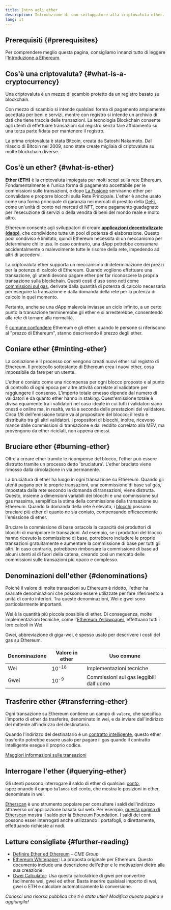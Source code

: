 ```yaml
---
title: Intro agli ether
description: Introduzione di uno sviluppatore alla criptovaluta ether.
lang: it
---
```


## Prerequisiti {#prerequisites}

Per comprendere meglio questa pagina, consigliamo innanzi tutto di leggere l'[Introduzione a Ethereum](/developers/docs/intro-to-ethereum/).

## Cos'è una criptovaluta? {#what-is-a-cryptocurrency}

Una criptovaluta è un mezzo di scambio protetto da un registro basato su blockchain.

Con mezzo di scambio si intende qualsiasi forma di pagamento ampiamente accettata per beni e servizi, mentre con registro si intende un archivio di dati che tiene traccia delle transazioni. La tecnologia Blockchain consente agli utenti di effettuare transazioni sul registro senza fare affidamento su una terza parte fidata per mantenere il registro.

La prima criptovaluta è stata Bitcoin, creata da Satoshi Nakamoto. Dal rilascio di Bitcoin nel 2009, sono state create migliaia di criptovalute su molte blockchain diverse.

## Cos'è un ether? {#what-is-ether}

**Ether (ETH)** è la criptovaluta impiegata per molti scopi sulla rete Ethereum. Fondamentalmente è l'unica forma di pagamento accettabile per le commissioni sulle transazioni, e dopo [La Fusione](/roadmap/merge) serviranno ether per convalidare e proporre blocchi sulla Rete Principale. L'ether è anche usato come una forma principale di garanzia nei mercati di prestito della [DeFi](/defi), come un'unità di conto nei mercati di NFT, come pagamento guadagnato per l'esecuzione di servizi o della vendita di beni del mondo reale e molto altro.

Ethereum consente agli sviluppatori di creare [**applicazioni decentralizzate (dapp)**](/developers/docs/dapps), che condividono tutte un pool di potenza di elaborazione. Questo pool condiviso è limitato, quindi Ethereum necessita di un meccanismo per determinare chi lo usa. In caso contrario, una dApp potrebbe consumare accidentalmente o malevolmente tutte le risorse della rete, impedendo ad altri di accedervi.

La criptovaluta ether supporta un meccanismo di determinazione dei prezzi per la potenza di calcolo di Ethereum. Quando vogliono effettuare una transazione, gli utenti devono pagare ether per far riconoscere la propria transazione sulla blockchain. Questi costi d'uso sono noti come [commissioni sul gas](/developers/docs/gas/), derivate dalla quantità di potenza di calcolo necessaria per eseguire la transazione e dalla domanda della rete per la potenza di calcolo in quel momento.

Pertanto, anche se una dApp malevola inviasse un ciclo infinito, a un certo punto la transazione terminerebbe gli ether e si arresterebbe, consentendo alla rete di tornare alla normalità.

È [comune confondere](https://abcnews.go.com/Business/bitcoin-slumps-week-low-amid-renewed-worries-chinese/story?id=78399845) Ethereum e gli ether: quando le persone si riferiscono al "prezzo di Ethereum", stanno descrivendo il prezzo degli ether.

## Coniare ether {#minting-ether}

La coniazione è il processo con vengono creati nuovi ether sul registro di Ethereum. Il protocollo sottostante di Ethereum crea i nuovi ether, cosa impossibile da fare per un utente.

L'ether è coniato come una ricompensa per ogni blocco proposto e al punto di controllo di ogni epoca per altre attività correlate al validatore per raggiungere il consenso. L'importo totale emesso dipende dal numero di validatori e da quanto ether hanno in staking. Quest'emissione totale è divisa equamente tra i validatori nel caso ideale in cui tutti i validatori siano onesti e online ma, in realtà, varia a seconda delle prestazioni del validatore. Circa 1/8 dell'emissione totale va al propositore del blocco; il resto è distribuito tra gli altri validatori. I propositori di blocchi, inoltre, ricevono mance dalle commissioni di transazione e dal reddito correlato alla MEV, ma provengono da ether riciclati, non appena emessi.

## Bruciare ether {#burning-ether}

Oltre a creare ether tramite le ricompense del blocco, l'ether può essere distrutto tramite un processo detto 'bruciatura'. L'ether bruciato viene rimosso dalla circolazione in via permanente.

La bruciatura di ether ha luogo in ogni transazione su Ethereum. Quando gli utenti pagano per le proprie transazioni, una commissione di base sul gas, impostata dalla rete secondo la domanda di transazioni, viene distrutta. Questo, insieme a dimensioni variabili dei blocchi e una commissione sul gas massima, semplifica la stima della commissione della transazione su Ethereum. Quando la domanda della rete è elevata, i [blocchi](https://etherscan.io/block/12965263) possono bruciare più ether di quanto ne sia coniato, compensando efficacemente l'emissione di ether.

Bruciare la commissione di base ostacola la capacità dei produttori di blocchi di manipolare le transazioni. Ad esempio, se i produttori del blocco hanno ricevuto la commissione di base, potrebbero includere le proprie transazioni gratuitamente e aumentare la commissione di base per tutti gli altri. In caso contrario, potrebbero rimborsare la commissione di base ad alcuni utenti al di fuori della catena, creando così un mercato delle commissioni sulle transazioni più opaco e complesso.

## Denominazioni dell'ether {#denominations}

Poiché il valore di molte transazioni su Ethereum è ridotto, l'ether ha svariate denominazioni che possono essere utilizzate per fare riferimento a unità di conto inferiori. Tra queste denominazioni, Wei e gwei sono particolarmente importanti.

Wei è la quantità più piccola possibile di ether. Di conseguenza, molte implementazioni tecniche, come l'[Ethereum Yellowpaper](https://ethereum.github.io/yellowpaper/paper.pdf), effettuano tutti i loro calcoli in Wei.

Gwei, abbreviazione di giga-wei, è spesso usato per descrivere i costi del gas su Ethereum.

| Denominazione | Valore in ether  | Uso comune                              |
| ------------- | ---------------- | --------------------------------------- |
| Wei           | 10<sup>-18</sup> | Implementazioni tecniche                |
| Gwei          | 10<sup>-9</sup>  | Commissioni sul gas leggibili dall'uomo |

## Trasferire ether {#transferring-ether}

Ogni transazione su Ethereum contiene un campo di `valore`, che specifica l'importo di ether da trasferire, denominato in wei, e da inviare dall'indirizzo del mittente all'indirizzo del destinatario.

Quando l'indirizzo del destinatario è un [contratto intelligente](/developers/docs/smart-contracts/), questo ether trasferito potrebbe essere usato per pagare il gas quando il contratto intelligente esegue il proprio codice.

[Maggiori informazioni sulle transazioni](/developers/docs/transactions/)

## Interrogare l'ether {#querying-ether}

Gli utenti possono interrogare il saldo di ether di qualsiasi [conto](/developers/docs/accounts/), ispezionando il campo `balance` del conto, che mostra le posizioni in ether, denominate in wei.

[Etherscan](https://etherscan.io) è uno strumento popolare per consultare i saldi dell'indirizzo attraverso un'applicazione basata sul web. Per esempio, [questa pagina di Etherscan](https://etherscan.io/address/0xde0b295669a9fd93d5f28d9ec85e40f4cb697bae) mostra il saldo per la Ethereum Foundation. I saldi dei conti possono esser interrogati anche utilizzando i portafogli, o direttamente, effettuando richieste ai nodi.

## Letture consigliate {#further-reading}

- [Definire Ether ed Ethereum](https://www.cmegroup.com/education/courses/introduction-to-ether/defining-ether-and-ethereum.html) – _CME Group_
- [Ethereum Whitepaper](/whitepaper/): La proposta originale per Ethereum. Questo documento include una descrizione dell'ether e le motivazioni dietro alla sua creazione.
- [Gwei Calculator](https://www.alchemy.com/gwei-calculator): Usa questa calcolatrice di gwei per convertire facilmente wei, gwei ed ether. Basta inserire qualsiasi importo di wei, gwei o ETH e calcolare automaticamente la conversione.

_Conosci una risorsa pubblica che ti è stata utile? Modifica questa pagina e aggiungila!_

